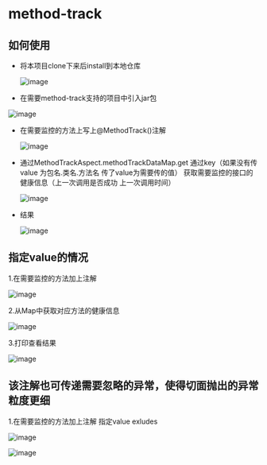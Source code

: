 # method-track

## 如何使用
- 将本项目clone下来后install到本地仓库
  
  ![image](https://github.com/LilG123/method-track/assets/111072293/0033dca0-ae77-43a8-9246-8269ecca1811)

- 在需要method-track支持的项目中引入jar包

![image](https://github.com/LilG123/method-track/assets/111072293/a7eed6ab-b0cf-4b20-a5ff-f6b2635ad89c)

- 在需要监控的方法上写上@MethodTrack()注解

  ![image](https://github.com/LilG123/method-track/assets/111072293/ba8cbf6c-533a-42dc-bce1-7b87e29ef1eb)

- 通过MethodTrackAspect.methodTrackDataMap.get 通过key（如果没有传value 为包名.类名.方法名 传了value为需要传的值） 获取需要监控的接口的健康信息（上一次调用是否成功 上一次调用时间）

  ![image](https://github.com/LilG123/method-track/assets/111072293/fedc426c-98c9-4588-9f75-32db3872f204)
  
- 结果
  
  ![image](https://github.com/LilG123/method-track/assets/111072293/4a8658a3-29d6-49be-839f-39df51db279c)

## 指定value的情况

  1.在需要监控的方法加上注解
  
  ![image](https://github.com/LilG123/method-track/assets/111072293/a8797460-7474-4049-96d8-046f15c88452)

  2.从Map中获取对应方法的健康信息
  
  ![image](https://github.com/LilG123/method-track/assets/111072293/03a674ac-6a09-4b5c-b724-7e6b7f4c21a1)

  3.打印查看结果
  
  ![image](https://github.com/LilG123/method-track/assets/111072293/741d3dbb-0767-4d07-a466-79905954d7f8)


 ## 该注解也可传递需要忽略的异常，使得切面抛出的异常粒度更细

   1.在需要监控的方法加上注解 指定value exludes
   
   ![image](https://github.com/LilG123/method-track/assets/111072293/b18fc372-93a1-4715-b844-68675fe060aa)

   ![image](https://github.com/LilG123/method-track/assets/111072293/c97fb3cb-5f73-4086-b72c-5450d4534125)


